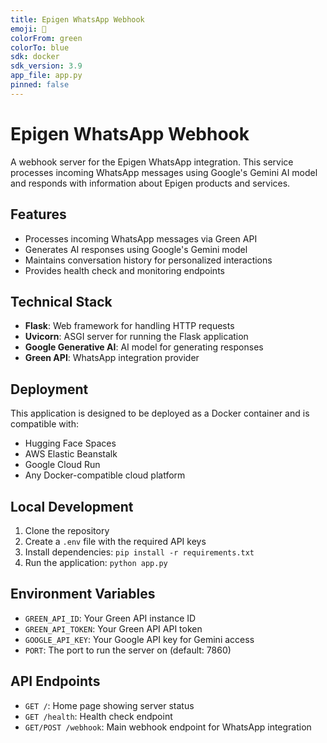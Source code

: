 ```yaml
---
title: Epigen WhatsApp Webhook
emoji: 🧬
colorFrom: green
colorTo: blue
sdk: docker
sdk_version: 3.9
app_file: app.py
pinned: false
---
```


# Epigen WhatsApp Webhook

A webhook server for the Epigen WhatsApp integration. This service processes incoming WhatsApp messages using Google's Gemini AI model and responds with information about Epigen products and services.

## Features

- Processes incoming WhatsApp messages via Green API
- Generates AI responses using Google's Gemini model
- Maintains conversation history for personalized interactions
- Provides health check and monitoring endpoints

## Technical Stack

- **Flask**: Web framework for handling HTTP requests
- **Uvicorn**: ASGI server for running the Flask application
- **Google Generative AI**: AI model for generating responses
- **Green API**: WhatsApp integration provider

## Deployment

This application is designed to be deployed as a Docker container and is compatible with:
- Hugging Face Spaces
- AWS Elastic Beanstalk
- Google Cloud Run
- Any Docker-compatible cloud platform

## Local Development

1. Clone the repository
2. Create a `.env` file with the required API keys
3. Install dependencies: `pip install -r requirements.txt`
4. Run the application: `python app.py`

## Environment Variables

- `GREEN_API_ID`: Your Green API instance ID
- `GREEN_API_TOKEN`: Your Green API API token
- `GOOGLE_API_KEY`: Your Google API key for Gemini access
- `PORT`: The port to run the server on (default: 7860)

## API Endpoints

- `GET /`: Home page showing server status
- `GET /health`: Health check endpoint
- `GET/POST /webhook`: Main webhook endpoint for WhatsApp integration
